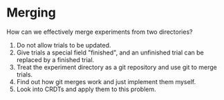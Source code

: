 # Merging

How can we effectively merge experiments from two directories?

1. Do not allow trials to be updated.
2. Give trials a special field "finished", and an unfinished trial can be replaced by a finished trial.
3. Treat the experiment directory as a git repository and use git to merge trials.
4. Find out how git merges work and just implement them myself.
5. Look into CRDTs and apply them to this problem.
